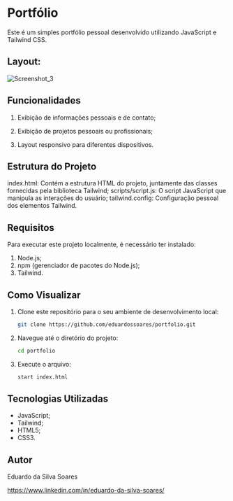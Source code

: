 # Portfólio

Este é um simples portfólio pessoal desenvolvido utilizando JavaScript e Tailwind CSS.

## Layout:
![Screenshot_3](https://github.com/eduardossoares/menu/assets/128731192/388cb6a1-dcd6-40fe-8858-78d3a095ce9f)

## Funcionalidades

1. Exibição de informações pessoais e de contato;
   
2. Exibição de projetos pessoais ou profissionais;
 
3. Layout responsivo para diferentes dispositivos.

## Estrutura do Projeto

index.html: Contém a estrutura HTML do projeto, juntamente das classes fornecidas pela biblioteca Tailwind;
scripts/script.js: O script JavaScript que manipula as interações do usuário;
tailwind.config: Configuração pessoal dos elementos Tailwind.

## Requisitos

Para executar este projeto localmente, é necessário ter instalado:

1. Node.js;
2. npm (gerenciador de pacotes do Node.js);
3. Tailwind.

## Como Visualizar

1. Clone este repositório para o seu ambiente de desenvolvimento local:
   ```bash
   git clone https://github.com/eduardossoares/portfolio.git
   ```

2. Navegue até o diretório do projeto:
   ```bash
   cd portfolio
   ```

3. Execute o arquivo:
   ```bash
   start index.html
   ```

## Tecnologias Utilizadas

- JavaScript;
- Tailwind;
- HTML5;
- CSS3.

## Autor

Eduardo da Silva Soares

https://www.linkedin.com/in/eduardo-da-silva-soares/
